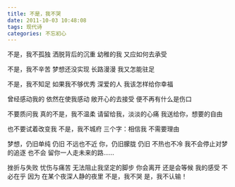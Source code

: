 ```yaml
---
title: 不是，我不哭
date: 2011-10-03 10:48:08
tags: 现代诗
categories: 不忘初心
---
```

不是，我不孤独
洒脱背后的沉重
幼稚的我
又应如何去承受
<!-- more --> 
不是，我不辛苦
梦想还没实现
长路漫漫
我又怎能驻足
    
不是，我不知足
如果我不够优秀
深爱的人
我该怎样给你幸福
    
曾经感动我的
依然在使我感动
敞开心的去接受
便不再有什么是伤口
    
不要质问我
真的不是，我不温柔
请留给我，淡淡的心痛
我送给你，想要的自由
    
也不要试着改变我
不是，我不城府
三个字：相信我
不需要理由
    
梦想，仍旧单纯
仍旧
不远也不近
你，仍旧朦胧
仍旧
不热也不冷
我不会停止对梦的追逐
也不会
留你一人走未来的路……
    
挫折与失败
忧伤与痛苦
无法阻止我坚定的脚步
你会离开
还是会等候
我的感受
不必在乎
因为
在某个夜深人静的夜里
不是，我不哭
是，我不认输！